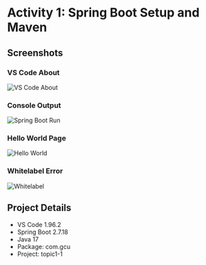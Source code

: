 # Activity 1: Spring Boot Setup and Maven

## Screenshots

### VS Code About
![VS Code About](SpringBootAbout.png)

### Console Output 
![Spring Boot Run](SpringBootHelloWorldRun.png)

### Hello World Page
![Hello World](LocalHost8080-HelloWorld.png)

### Whitelabel Error
![Whitelabel]([LocalHost-WhitelabelError.png](https://github.com/omniV1/CST-339/blob/main/workspaceCST-339/documentation/Topic1-SpringBoot/screenshots/LocalHost-WhiteLabelError.png))

## Project Details
- VS Code 1.96.2 
- Spring Boot 2.7.18
- Java 17
- Package: com.gcu
- Project: topic1-1
